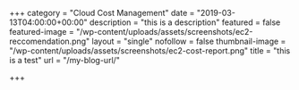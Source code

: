 +++
category = "Cloud Cost Management"
date = "2019-03-13T04:00:00+00:00"
description = "this is a description"
featured = false
featured-image = "/wp-content/uploads/assets/screenshots/ec2-reccomendation.png"
layout = "single"
nofollow = false
thumbnail-image = "/wp-content/uploads/assets/screenshots/ec2-cost-report.png"
title = "this is a test"
url = "/my-blog-url/"

+++
